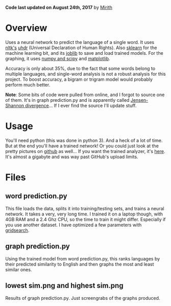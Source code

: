 **Code last updated on August 24th, 2017** by [Mirith](https://github.com/Mirith)

# Overview

Uses a neural network to predict the language of a single word.  It uses [nltk's](http://www.nltk.org/) [uhdr](http://research.ics.aalto.fi/cog/data/udhr/) (Universal Declaration of Human Rights).  Also [sklearn](http://scikit-learn.org/stable/modules/classes.html) for the machine learning bit, and its [joblib](https://pythonhosted.org/joblib/generated/joblib.load.html#joblib.load) to save and load trained models.  For the graphing, it uses [numpy and scipy](https://docs.scipy.org/doc/) and [matplotlib](https://matplotlib.org/).  

Accuracy is only about 35%, due to the fact that some words belong to multiple languages, and single-word analysis is not a robust analysis for this project.  To boost accuracy, a bigram or trigram model would probably perform much better.  



**Note**:  Some bits of code were pulled from online, and I forgot to source one of them.  It's in graph prediction.py and is apparently called [Jensen-Shannon divergence](https://stackoverflow.com/questions/15880133/jensen-shannon-divergence)...  If I ever find the source I'll update stuff.  

# Usage

You'll need python (this was done in python 3).  And a heck of a lot of time.  But at the end you'll have a trained network!  Or you could just look at the pretty pictures on [github](https://github.com/Mirith/word-language-prediction) as well...  If you want the trained analyzer, it's [here](https://drive.google.com/file/d/0ByNf-Gd6Z75pMm9JamZKaVlKa0U/view?usp=sharing).  It's almost a gigabyte and was way past GitHub's upload limits.  

# Files

## word prediction.py

This file loads the data, splits it into training/testing sets, and trains a neural network.  It takes a very, very long time.  I trained it on a laptop though, with 4GB RAM and a 2.4 Ghz CPU, so the time to train it might differ.  Especially if you use another dataset.  I have optimized a few parameters with [gridsearch](http://scikit-learn.org/stable/modules/grid_search.html).  

## graph prediction.py

Using the trained model from word prediction.py, this ranks languages by their predicted similarity to English and then graphs the most and least similar ones.  

## lowest sim.png and highest sim.png

Results of graph prediction.py.  Just screengrabs of the graphs produced.  

